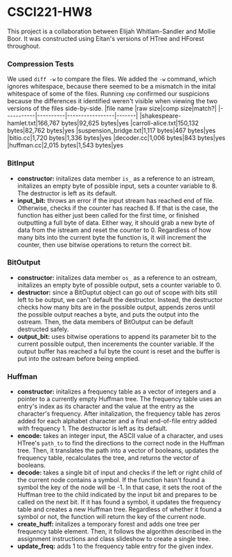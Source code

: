# CSCI221-HW8

This project is a collaboration between Elijah Whitlam-Sandler and Mollie Boor. It was constructed using Eitan's versions of HTree and HForest throughout. 

### Compression Tests
We used ```diff -w``` to compare the files. We added the ```-w``` command, which ignores whitespace, because there seemed to be a mismatch in the inital whitespace of some of the files. Running ```cmp``` confirmed our suspicions because the differences it identified weren't visible when viewing the two versions of the files side-by-side.
|file name |raw size|comp size|match?|
|-----------|----------|-----------------|-------|
|shakespeare-hamlet.txt|166,767 bytes|92,625 bytes|yes
|carroll-alice.txt|150,132 bytes|82,762 bytes|yes
|suspension_bridge.txt|1,117 bytes|467 bytes|yes
|bitio.cc|1,720 bytes|1,336 bytes|yes
|decoder.cc|1,006 bytes|843 bytes|yes
|huffman.cc|2,015 bytes|1,543 bytes|yes

### BitInput
- **constructor:** initalizes data member ```is_``` as a reference to an istream, initalizes an empty byte of possible input, sets a counter variable to 8. The destructor is left as its default.
- **input_bit:** throws an error if the input stream has reached end of file. Otherwise, checks if the counter has reached 8. If that is the case, the function has either just been called for the first time, or finished outputting a full byte of data. Either way, it should grab a new byte of data from the istream and reset the counter to 0. Regardless of how many bits into the current byte the function is, it will increment the counter, then use bitwise operations to return the correct bit.
### BitOutput
- **constructor:** initalizes data member ```os_``` as a reference to an ostream, initalizes an empty byte of possible output, sets a counter variable to 0.
- **destructor:** since a BitOuptut object can go out of scope with bits still left to be output, we can't default the destructor. Instead, the destructor checks how many bits are in the possible output, appends zeros until the possible output reaches a byte, and puts the output into the ostream. Then, the data members of BitOutput can be default destructed safely.
- **output_bit:** uses bitwise operations to append its parameter bit to the current possible output, then incerements the counter variable. If the output buffer has reached a ful byte the count is reset and the buffer is put into the ostream before being emptied.
### Huffman
- **constructor:** initalizes a frequency table as a vector of integers and a pointer to a currently empty Huffman tree. The frequency table uses an entry's index as its character and the value at the entry as the character's frequency. After initalization, the frequency table has zeros added for each alphabet character and a final end-of-file entry added with frequency 1. The destructor is left as its default.
- **encode:** takes an integer input, the ASCII value of a character, and uses HTree's ```path_to``` to find the directions to the correct node in the Huffman tree. Then, it translates the path into a vector of booleans, updates the frequency table, recalculates the tree, and returns the vector of booleans.
- **decode:** takes a single bit of input and checks if the left or right child of the current node contains a symbol. If the function hasn't found a symbol the key of the node will be -1. In that case, it sets the root of the Huffman tree to the child indicated by the input bit and prepares to be called on the next bit. If it has found a symbol, it updates the frequency table and creates a new Huffman tree. Regardless of whether it found a symbol or not, the function will return the key of the current node. 
- **create_huff:** initalizes a temporary forest and adds one tree per frequency table element. Then, it follows the algorithm described in the assignment instructions and class slideshow to create a single tree.
- **update_freq:** adds 1 to the frequency table entry for the given index.
